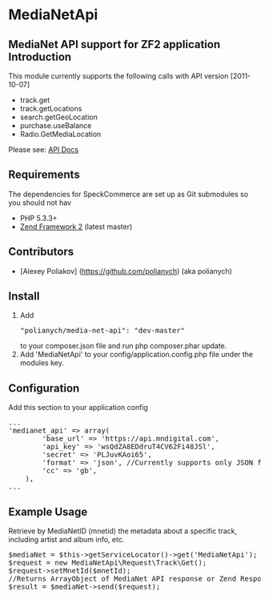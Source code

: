 MediaNetApi
===========
MediaNet API support for ZF2 application
Introduction
------------
This module currently supports the following calls with API version [2011-10-07]
* track.get
* track.getLocations
* search.getGeoLocation
* purchase.useBalance
* Radio.GetMediaLocation

Please see: [API Docs](http://www.mndigital.com/MN_Open_API/MN_Open_API_Implementation_Guide_PartTwo.pdf)

Requirements
------------

The dependencies for SpeckCommerce are set up as Git submodules so you should not hav

* PHP 5.3.3+
* [Zend Framework 2](https://github.com/zendframework/zf2) (latest master)


Contributors
------------

* [Alexey Poliakov] (https://github.com/polianych) (aka polianych)

Install
--------
1. Add <pre>"polianych/media-net-api": "dev-master"</pre> to your composer.json file and run php composer.phar update.
2. Add 'MediaNetApi' to your config/application.config.php file under the modules key.
    
Configuration
-------------
Add this section to your application config
<pre>
...
'medianet_api' => array(
        'base_url' => 'https://api.mndigital.com',
        'api_key' => 'wsQdZA8EDdruT4CV62Fi48JSl',
        'secret' => 'PLJuvKAoi65',
        'format' => 'json', //Currently supports only JSON format
        'cc' => 'gb',
    ),
...
</pre>

Example Usage
-------------
Retrieve by MediaNetID (mnetid) the metadata about a specific track, including artist and album info, etc.
<pre>
$mediaNet = $this->getServiceLocator()->get('MediaNetApi');
$request = new MediaNetApi\Request\Track\Get();
$request->setMnetId($mnetId);
//Returns ArrayObject of MediaNet API response or Zend Response if second param true
$result = $mediaNet->send($request);
</pre>
